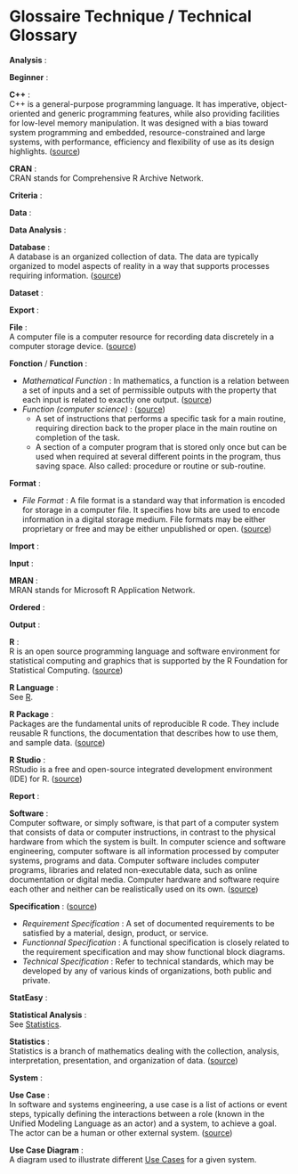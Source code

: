 # Glossaire Technique / Technical Glossary


**Analysis** :  


**Beginner** :  


**C++** :  
C++ is a general-purpose programming language. It has imperative, object-oriented and generic 
programming features, while also providing facilities for low-level memory manipulation. 
It was designed with a bias toward system programming and embedded, resource-constrained 
and large systems, with performance, efficiency and flexibility of use as its design highlights.
([source](https://en.wikipedia.org/wiki/C%2B%2B))

**CRAN** :  
CRAN stands for Comprehensive R Archive Network.

**Criteria** :  


**Data** :  


**Data Analysis** :  


**Database** :  
A database is an organized collection of data. The data are typically organized to model aspects 
of reality in a way that supports processes requiring information.
([source](https://en.wikipedia.org/wiki/Database))

**Dataset** :  


**Export** :  


**File** :  
A computer file is a computer resource for recording data discretely in a computer storage device.
([source](https://en.wikipedia.org/wiki/Computer_file))

**Fonction** / **Function** :  
* *Mathematical Function* : In mathematics, a function is a relation between a set of inputs 
and a set of permissible outputs with the property that each input is related to exactly one output.
([source](https://en.wikipedia.org/wiki/Function_(mathematics)))
* *Function (computer science)* : ([source](http://www.thefreedictionary.com/Function+(computer+science)))  
  *  A set of instructions that performs a specific task for a main routine, requiring direction back 
to the proper place in the main routine on completion of the task.
  *  A section of a computer program that is stored only once but can be used when required at several 
different points in the program, thus saving space. Also called: procedure or routine or sub-routine.

**Format** :  
* *File Format* : A file format is a standard way that information is encoded for storage in a computer file. 
It specifies how bits are used to encode information in a digital storage medium. File formats may be either 
proprietary or free and may be either unpublished or open. ([source](https://en.wikipedia.org/wiki/File_format))

**Import** :  


**Input** :  


**MRAN** :  
MRAN stands for Microsoft R Application Network.

**Ordered** :  


**Output** :  


**R** :  
<a name="R"></a>
R is an open source programming language and software environment for statistical computing and graphics 
that is supported by the R Foundation for Statistical Computing.
([source](https://en.wikipedia.org/wiki/R_(programming_language)))

**R Language** :  
See [R](#R).

**R Package** :  
Packages are the fundamental units of reproducible R code. They include reusable R functions, 
the documentation that describes how to use them, and sample data.
([source](http://r-pkgs.had.co.nz/))

**R Studio** :  
RStudio is a free and open-source integrated development environment (IDE) for R.
([source](https://en.wikipedia.org/wiki/RStudio))

**Report** :  


**Software** :  
Computer software, or simply software, is that part of a computer system that consists of data or 
computer instructions, in contrast to the physical hardware from which the system is built. 
In computer science and software engineering, computer software is all information processed by computer systems, 
programs and data. Computer software includes computer programs, libraries and related non-executable data, 
such as online documentation or digital media. Computer hardware and software require each other and neither 
can be realistically used on its own.
([source](https://en.wikipedia.org/wiki/Software))

**Specification** : ([source](https://en.wikipedia.org/wiki/Specification_(technical_standard)))  
* *Requirement Specification* : A set of documented requirements to be satisfied by a material, 
design, product, or service.
* *Functionnal Specification* : A functional specification is closely related to the requirement 
specification and may show functional block diagrams.
* *Technical Specification* : Refer to technical standards, which may be developed by any of various 
kinds of organizations, both public and private.

**StatEasy** :  


**Statistical Analysis** :  
See [Statistics](#Statistics).

**Statistics** :  
<a name="Statistics"></a>
Statistics is a branch of mathematics dealing with the collection, analysis, interpretation, presentation, 
and organization of data.
([source](https://en.wikipedia.org/wiki/Statistics))

**System** :  


**Use Case** :  
<a name="UseCase"></a>
In software and systems engineering, a use case is a list of actions or event steps, typically defining 
the interactions between a role (known in the Unified Modeling Language as an actor) and a system, 
to achieve a goal. The actor can be a human or other external system.
([source](https://en.wikipedia.org/wiki/Use_case))

**Use Case Diagram** :  
A diagram used to illustrate different [Use Cases](#UseCase) for a given system.

